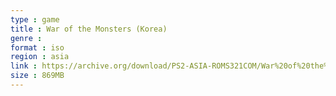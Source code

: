 ```yaml
---
type : game
title : War of the Monsters (Korea)
genre : 
format : iso
region : asia
link : https://archive.org/download/PS2-ASIA-ROMS321COM/War%20of%20the%20Monsters%20%28Korea%29.7z
size : 869MB
---
```

